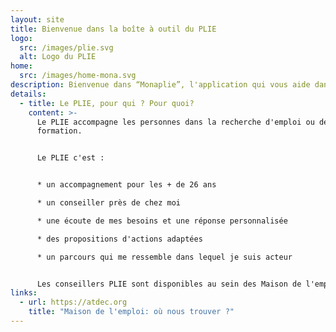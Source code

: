 ```yaml
---
layout: site
title: Bienvenue dans la boîte à outil du PLIE
logo:
  src: /images/plie.svg
  alt: Logo du PLIE
home:
  src: /images/home-mona.svg
description: Bienvenue dans “Monaplie”, l'application qui vous aide dans vos démarches
details:
  - title: Le PLIE, pour qui ? Pour quoi?
    content: >-
      Le PLIE accompagne les personnes dans la recherche d'emploi ou de
      formation.


      Le PLIE c'est :


      * un accompagnement pour les + de 26 ans

      * un conseiller près de chez moi

      * une écoute de mes besoins et une réponse personnalisée

      * des propositions d'actions adaptées

      * un parcours qui me ressemble dans lequel je suis acteur


      Les conseillers PLIE sont disponibles au sein des Maison de l'emploi de la Métropole Nantaise.
links:
  - url: https://atdec.org
    title: "Maison de l'emploi: où nous trouver ?"
---
```

